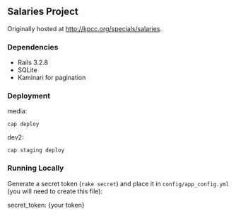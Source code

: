 ## Salaries Project

Originally hosted at <http://kpcc.org/specials/salaries>.

### Dependencies
* Rails 3.2.8
* SQLite
* Kaminari for pagination

### Deployment

media:

    cap deploy

dev2:

    cap staging deploy

### Running Locally

Generate a secret token (`rake secret`) and place it in `config/app_config.yml` (you will need to create this file):

   secret_token: {your token}

